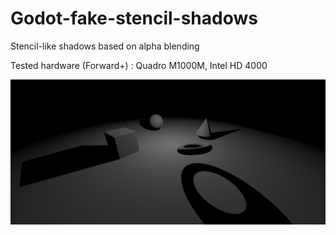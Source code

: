 # Godot-fake-stencil-shadows
Stencil-like shadows based on alpha blending

Tested hardware (Forward+) : Quadro M1000M, Intel HD 4000

![preview](preview.png)
